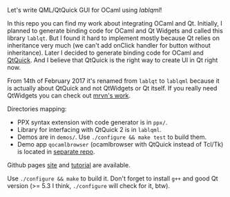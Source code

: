 Let's write QML/QtQuick GUI for OCaml using *lablqml*!

In this repo you can find my work about integrating OCaml and Qt. Initially, I
planned to generate binding code for OCaml and Qt Widgets and called this
library `lablqt`. But I found it
hard to implement mostly because Qt relies on inheritance very much (we can't
add onClick handler for button without inheritance). Later I decided to
generate binding code for OCaml and [QtQuick](http://www.qt.io/qt-quick/).
And I believe that QtQuick
is the right way to create UI in Qt right now.

From 14th of February 2017 it's renamed from `lablqt` to `lablqml` because it
is actually about QtQuick and not QtWidgets or Qt itself.  If
you really need QtWidgets you can check out
[mrvn's work](https://github.com/mrvn/ocaml-qt5).

Directories mapping:

* PPX syntax extension with code generator is in `ppx/`.
* Library for interfacing with QtQuick 2 is in `lablqml`.
* Demos are in `demos/`. Use `./configure && make test` to build them.
* Demo app `qocamlbrowser` (ocamlbrowser with QtQuick instead of Tcl/Tk) is
located in [separate repo](https://github.com/kakadu/qocamlbrowser_quick).

Github pages [site](http://kakadu.github.io/lablqml/) and
[tutorial](http://kakadu.github.io/lablqml/tutorial2.html) are available.

Use `./configure && make` to build it. Don't forget to install `g++` and good Qt
version (>= 5.3 I think, `./configure` will check for it, btw).
